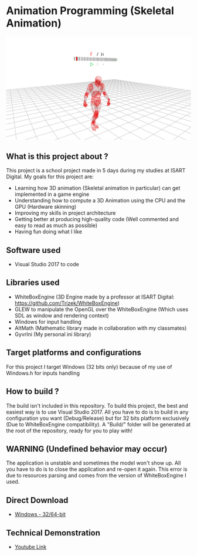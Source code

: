 # Animation Programming (Skeletal Animation)

![Screenshot of the application](Screenshots/Cover.png)

## What is this project about ?
This project is a school project made in 5 days during my studies at ISART Digital. My goals for this project are:
- Learning how 3D animation (Skeletal animation in particular) can get implemented in a game engine
- Understanding how to compute a 3D Animation using the CPU and the GPU (Hardware skinning)
- Improving my skills in project architecture
- Getting better at producing high-quality code (Well commented and easy to read as much as possible)
- Having fun doing what I like

## Software used
- Visual Studio 2017 to code

## Libraries used
- WhiteBoxEngine (3D Engine made by a professor at ISART Digital: https://github.com/Trizek/WhiteBoxEngine)
- GLEW to manipulate the OpenGL over the WhiteBoxEngine (Which uses SDL as window and rendering context)
- Windows for input handling
- AltMath (Mathematic library made in collaboration with my classmates)
- GyvrIni (My personal ini library)

## Target platforms and configurations
For this project I target Windows (32 bits only) because of my use of Windows.h for inputs handling

## How to build ?
The build isn't included in this repository. To build this project, the best and easiest way is to use Visual Studio 2017. All you have to do is to build in any configuration you want (Debug/Release) but for 32 bits platform exclusively (Due to WhiteBoxEngine compatibility).
A "Build/" folder will be generated at the root of the repository, ready for you to play with!

## WARNING (Undefined behavior may occur)
The application is unstable and sometimes the model won't show up. All you have to do is to close the application and re-open it again. This error is due to resources parsing and comes from the version of WhiteBoxEngine I used.

## Direct Download
- [Windows - 32/64-bit](http://adrien-givry.com/download/animation-programming.zip)

## Technical Demonstration
- [Youtube Link](https://youtu.be/PzjegVRmqRU)
